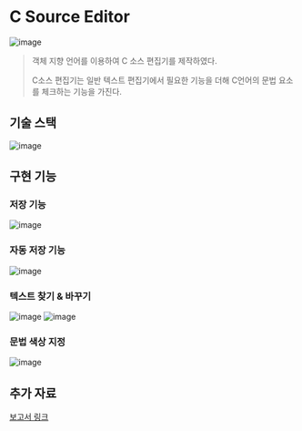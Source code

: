 # C Source Editor
![image](https://github.com/joon6093/C-Source-Editor/assets/118044367/5f47dc0c-8fba-408e-af82-7bd8cea559b4)
> 객체 지향 언어를 이용하여 C 소스 편집기를 제작하였다.
> 
> C소스 편집기는 일반 텍스트 편집기에서 필요한 기능을 더해 C언어의 문법 요소를 체크하는 기능을 가진다. 
## 기술 스택
![image](https://github.com/joon6093/C-Source-Editor/assets/118044367/7b72dc4e-b592-4f24-9217-5fc196227fa8)
## 구현 기능

### 저장 기능 
![image](https://github.com/joon6093/C-Source-Editor/assets/118044367/e8992aad-bd09-4a65-b162-72e0a6bc6ce8)

### 자동 저장 기능
![image](https://github.com/joon6093/C-Source-Editor/assets/118044367/a3ef17f0-73fe-46a5-bf9f-b2fba77cc9e1)

### 텍스트 찾기 & 바꾸기
![image](https://github.com/joon6093/C-Source-Editor/assets/118044367/869c3bfe-dd95-45af-b238-27cbc99f77a0)
![image](https://github.com/joon6093/C-Source-Editor/assets/118044367/d3115195-dd3c-4967-b3ef-ecd1bf04b406)

### 문법 색상 지정
![image](https://github.com/joon6093/C-Source-Editor/assets/118044367/a6d57d82-8514-46eb-b004-14abc1a4057b)

## 추가 자료 
[보고서 링크](https://github.com/joon6093/C-Source-Editor/tree/master/Document)

